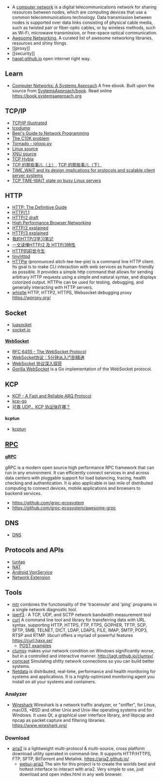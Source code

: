 - A [computer network](https://en.wikipedia.org/wiki/Computer_network) is a digital telecommunications network for sharing resources between nodes, which are computing devices that use a common telecommunications technology. Data transmission between nodes is supported over data links consisting of physical cable media, such as twisted pair or fiber-optic cables, or by wireless methods, such as Wi-Fi, microwave transmission, or free-space optical communication.
- [Awesome Networking](https://github.com/clowwindy/Awesome-Networking), A curated list of awesome networking libraries, resources and shiny things.
- [[proxy]]
- [[security]]
- [haoel.github.io](https://github.com/haoel/haoel.github.io) open internet right way.



## Learn
- [Computer Networks: A Systems Approach](https://github.com/ruanyf/book-computer-networks) A free ebook. Built upon the source from [SystemsApproach/book](https://github.com/SystemsApproach/book). Read online https://book.systemsapproach.org



## TCP/IP
- [TCP/IP Illustrated](https://www.google.com/search?q=TCP%2FIP+Illustrated&ie=utf-8&oe=utf-8&aq=t&gws_rd=ssl)
- [tcpdump](http://www.tcpdump.org/tcpdump_man.html)
- [Beej's Guide to Network Programming](http://beej.us/guide/bgnet/output/html/multipage/index.html)
- [The C10K problem](http://www.kegel.com/c10k.html)
- [Tornado - ioloop.py](https://github.com/tornadoweb/tornado/blob/master/tornado/ioloop.py)
- [Linux source](https://github.com/torvalds/linux/tree/master/net/ipv4)
- [XNU source](http://www.opensource.apple.com/source/xnu/xnu-3248.20.55/bsd/netinet/)
- [TCP Hybla](http://www.mathcs.emory.edu/~cheung/Courses/558/Syllabus/Papers/TCP-Hybla.pdf)
- [TCP 的那些事儿（上）](https://coolshell.cn/articles/11564.html), [TCP 的那些事儿（下）](https://coolshell.cn/articles/11609.html)
- [TIME_WAIT and its design implications for protocols and scalable client server systems](http://www.serverframework.com/asynchronousevents/2011/01/time-wait-and-its-design-implications-for-protocols-and-scalable-servers.html)
- [TCP TIME-WAIT state on busy Linux servers](https://vincent.bernat.ch/en/blog/2014-tcp-time-wait-state-linux)



## HTTP
- [HTTP: The Definitive Guide](http://shop.oreilly.com/product/9781565925090.do)
- [HTTP/1.1](https://www.ietf.org/rfc/rfc2616.txt)
- [HTTP/2 draft](https://tools.ietf.org/html/draft-ietf-httpbis-http2-16)
- [High Performance Browser Networking](http://chimera.labs.oreilly.com/books/1230000000545)
- [HTTP/2 explained](https://github.com/bagder/http2-explained)
- [HTTP/3 explained](https://github.com/bagder/http3-explained)
- [我的HTTP/3学习笔记](https://mp.weixin.qq.com/s/bD8C0oR34ZKUEZjN9yBSJg)
- [一文读懂HTTP/2 及 HTTP/3特性](https://github.com/ljianshu/Blog/issues/57)
- [HTTP的前世今生](https://coolshell.cn/articles/19840.html)
- [tinyhttpd](https://github.com/qinhanlei/tinyhttpd)
- [HTTPie](https://github.com/jakubroztocil/httpie) (pronounced aitch-tee-tee-pie) is a command line HTTP client. Its goal is to make CLI interaction with web services as human-friendly as possible. It provides a simple http command that allows for sending arbitrary HTTP requests using a simple and natural syntax, and displays colorized output. HTTPie can be used for testing, debugging, and generally interacting with HTTP servers.
- [whistle](https://github.com/avwo/whistle) HTTP, HTTP2, HTTPS, Websocket debugging proxy https://wproxy.org/



## Socket
- [luasocket](https://github.com/diegonehab/luasocket)
- [socket.io](https://github.com/socketio/socket.io)
#### [WebSocket](https://en.wikipedia.org/wiki/WebSocket)
- [RFC 6455 - The WebSocket Protocol](https://tools.ietf.org/html/rfc6455)
- [WebSocket协议：5分钟从入门到精通](https://www.cnblogs.com/chyingp/p/websocket-deep-in.html)
- [WebSocket 协议深入探究](https://www.infoq.cn/article/deep-in-websocket-protocol)
- [Gorilla WebSocket](https://github.com/gorilla/websocket) is a Go implementation of the WebSocket protocol.



## KCP
- [KCP - A Fast and Reliable ARQ Protocol](https://github.com/skywind3000/kcp)
- [kcp-go](https://github.com/xtaci/kcp-go)
- [可靠 UDP，KCP 协议快在哪？](https://testerhome.com/topics/14688)
#### kcptun
- [kcptun](https://github.com/xtaci/kcptun)



## [RPC](https://en.wikipedia.org/wiki/Remote_procedure_call)
#### [gRPC](https://www.grpc.io/)
gRPC is a modern open source high performance RPC framework that can run in any environment. It can efficiently connect services in and across data centers with pluggable support for load balancing, tracing, health checking and authentication. It is also applicable in last mile of distributed computing to connect devices, mobile applications and browsers to backend services.
- https://github.com/grpc-ecosystem
- https://github.com/grpc-ecosystem/awesome-grpc



## DNS
- [DNS](https://www.ietf.org/rfc/rfc1035.txt)



## Protocols and APIs
- [tuntap](https://www.kernel.org/doc/Documentation/networking/tuntap.txt)
- [NAT](https://www.ietf.org/rfc/rfc1631.txt)
- [Android VpnService](http://developer.android.com/reference/android/net/VpnService.html)
- [Network Extension](https://developer.apple.com/library/prerelease/ios/documentation/NetworkExtension/Reference/Network_Extension_Framework_Reference/index.html#//apple_ref/doc/uid/TP40016234)



## Tools
- [mtr](https://github.com/traviscross/mtr) combines the functionality of the 'traceroute' and 'ping' programs in a single network diagnostic tool.
- [iperf3](https://github.com/esnet/iperf) : A TCP, UDP, and SCTP network bandwidth measurement tool
- [curl](https://github.com/curl/curl) A command line tool and library for transferring data with URL syntax, supporting HTTP, HTTPS, FTP, FTPS, GOPHER, TFTP, SCP, SFTP, SMB, TELNET, DICT, LDAP, LDAPS, FILE, IMAP, SMTP, POP3, RTSP and RTMP. libcurl offers a myriad of powerful features https://curl.haxx.se/
  - [POST examples](https://gist.github.com/subfuzion/08c5d85437d5d4f00e58)
- [clumsy](https://github.com/jagt/clumsy) makes your network condition on Windows significantly worse, but in a controlled and interactive manner. http://jagt.github.io/clumsy/
- [comcast](https://github.com/tylertreat/comcast) Simulating shitty network connections so you can build better systems.
- [Netdata](https://github.com/netdata/netdata) is distributed, real-time, performance and health monitoring for systems and applications. It is a highly-optimized monitoring agent you install on all your systems and containers.

### Analyzer
- [Wireshark](https://github.com/wireshark/wireshark) Wireshark is a network traffic analyzer, or "sniffer", for Linux, macOS, *BSD and other Unix and Unix-like operating systems and for Windows. It uses Qt, a graphical user interface library, and libpcap and npcap as packet capture and filtering libraries. https://www.wireshark.org/

### Download
- [aria2](https://github.com/aria2/aria2) is a lightweight multi-protocol & multi-source, cross platform download utility operated in command-line. It supports HTTP/HTTPS, FTP, SFTP, BitTorrent and Metalink. https://aria2.github.io/
  - [webui-aria2](https://github.com/ziahamza/webui-aria2) The aim for this project is to create the worlds best and hottest interface to interact with aria2. Very simple to use, just download and open index.html in any web browser.

